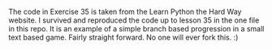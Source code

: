 The code in Exercise 35 is taken from the Learn Python the Hard Way website. I survived and reproduced the code up to lesson 35 in the one file in this repo. It is an example of a simple branch based progression in a small text based game. Fairly straight forward. No one will ever fork this. :) 
